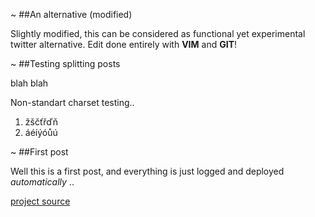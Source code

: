 ~
##An alternative (modified)

Slightly modified, this can be considered as functional yet experimental twitter alternative. Edit done entirely with __VIM__ and __GIT__!


~
##Testing splitting posts

blah blah

Non-standart charset testing..

1. žščťřďň
2. áéíýóůú

~
##First post

Well this is a first post, and everything is just logged and deployed *automatically* ..

[project source](https://github.com/K0F/www_upkeep)
